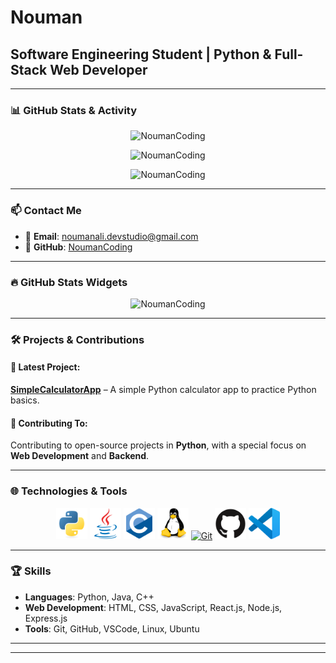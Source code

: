 # Nouman  
## **Software Engineering Student | Python & Full-Stack Web Developer**  

---

### 📊 **GitHub Stats & Activity**  
<p align="center">
  <img src="https://github-readme-stats.vercel.app/api?username=noumancoding&show_icons=true&theme=dark&hide_title=true&count_private=true" alt="NoumanCoding" />
</p>

<p align="center">
  <img src="https://github-readme-streak-stats.herokuapp.com/?user=noumancoding&theme=dark&hide_border=true" alt="NoumanCoding" />
</p>

<p align="center">
  <img src="https://github-readme-stats.vercel.app/api/top-langs?username=noumancoding&layout=compact&theme=dark&hide_title=true&count_private=true" alt="NoumanCoding" />
</p>

---

### 📫 **Contact Me**  
- 📧 **Email**: [noumanali.devstudio@gmail.com](mailto:noumanali.devstudio@gmail.com)  
- 🐙 **GitHub**: [NoumanCoding](https://github.com/NoumanCoding)  

---

### 🔥 **GitHub Stats Widgets**  
<p align="center">
  <img src="https://github-profile-trophy.vercel.app/?username=noumancoding&theme=dark&row=1&column=3&margin-w=15&margin-h=15&no-frame=true" alt="NoumanCoding" />
</p>

---

### 🛠️ **Projects & Contributions**

#### 🚀 **Latest Project**:  
**[SimpleCalculatorApp](https://github.com/NoumanCoding/SimpleCalculatorApp)** – A simple Python calculator app to practice Python basics.

#### 🌱 **Contributing To**:  
Contributing to open-source projects in **Python**, with a special focus on **Web Development** and **Backend**.

---

### 🌐 **Technologies & Tools**  
<p align="center">
  <a href="https://www.python.org/" target="_blank"><img src="https://raw.githubusercontent.com/devicons/devicon/master/icons/python/python-original.svg" alt="Python" width="50" height="50"/></a>
  <a href="https://www.java.com/" target="_blank"><img src="https://raw.githubusercontent.com/devicons/devicon/master/icons/java/java-original.svg" alt="Java" width="50" height="50"/></a>
  <a href="https://www.cprogramming.com/" target="_blank"><img src="https://raw.githubusercontent.com/devicons/devicon/master/icons/c/c-original.svg" alt="C" width="50" height="50"/></a>
  <a href="https://www.linux.org/" target="_blank"><img src="https://raw.githubusercontent.com/devicons/devicon/master/icons/linux/linux-original.svg" alt="Linux" width="50" height="50"/></a>
  <a href="https://git-scm.com/" target="_blank"><img src="https://www.vectorlogo.zone/logos/git-scm/git-scm-icon.svg" alt="Git" width="50" height="50"/></a>
  <a href="https://github.com/" target="_blank"><img src="https://raw.githubusercontent.com/devicons/devicon/master/icons/github/github-original.svg" alt="GitHub" width="50" height="50"/></a>
  <a href="https://code.visualstudio.com/" target="_blank"><img src="https://raw.githubusercontent.com/devicons/devicon/master/icons/vscode/vscode-original.svg" alt="VSCode" width="50" height="50"/></a>
</p>

---

### 🏆 **Skills**  
- **Languages**: Python, Java, C++  
- **Web Development**: HTML, CSS, JavaScript, React.js, Node.js, Express.js  
- **Tools**: Git, GitHub, VSCode, Linux, Ubuntu  

---
****
